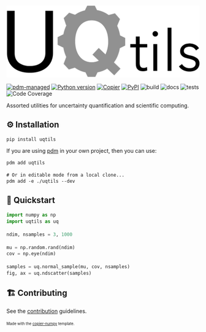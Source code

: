 ![Logo](https://raw.githubusercontent.com/eckelsjd/uqtils/main/docs/assets/logo.svg)

[![pdm-managed](https://img.shields.io/badge/pdm-managed-blueviolet)](https://pdm-project.org)
[![Python version](https://img.shields.io/badge/python-3.11+-blue.svg?logo=python&logoColor=cccccc)](https://www.python.org/downloads/)
[![Copier](https://img.shields.io/endpoint?url=https://raw.githubusercontent.com/copier-org/copier/master/img/badge/badge-grayscale-inverted-border-orange.json)](https://github.com/eckelsjd/copier-numpy)
[![PyPI](https://img.shields.io/pypi/v/uqtils?logo=python&logoColor=%23cccccc)](https://pypi.org/project/uqtils)
![build](https://img.shields.io/github/actions/workflow/status/eckelsjd/uqtils/deploy.yml?logo=github)
![docs](https://img.shields.io/github/actions/workflow/status/eckelsjd/uqtils/docs.yml?logo=materialformkdocs&logoColor=%2523cccccc&label=docs)
![tests](https://img.shields.io/github/actions/workflow/status/eckelsjd/uqtils/tests.yml?logo=github&logoColor=%2523cccccc&label=tests)
![Code Coverage](https://img.shields.io/badge/coverage-88%25-yellowgreen?logo=codecov)

Assorted utilities for uncertainty quantification and scientific computing.

## ⚙️ Installation
```shell
pip install uqtils
```
If you are using [pdm](https://github.com/pdm-project/pdm) in your own project, then you can use:
```shell
pdm add uqtils

# Or in editable mode from a local clone...
pdm add -e ./uqtils --dev
```

## 📍 Quickstart
```python
import numpy as np
import uqtils as uq

ndim, nsamples = 3, 1000

mu = np.random.rand(ndim)
cov = np.eye(ndim)

samples = uq.normal_sample(mu, cov, nsamples)
fig, ax = uq.ndscatter(samples)
```

## 🏗️ Contributing
See the [contribution](https://github.com/eckelsjd/uqtils/blob/main/CONTRIBUTING.md) guidelines.

<sup><sub>Made with the [copier-numpy](https://github.com/eckelsjd/copier-numpy.git) template.</sub></sup>
